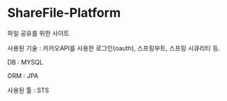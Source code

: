 # ShareFile-Platform
파일 공유를 위한 사이트



사용된 기술 : 카카오API를 사용한 로그인(oauth), 스프링부트, 스프링 시큐리티 등.

DB : MYSQL

ORM : JPA

사용된 툴 : STS
